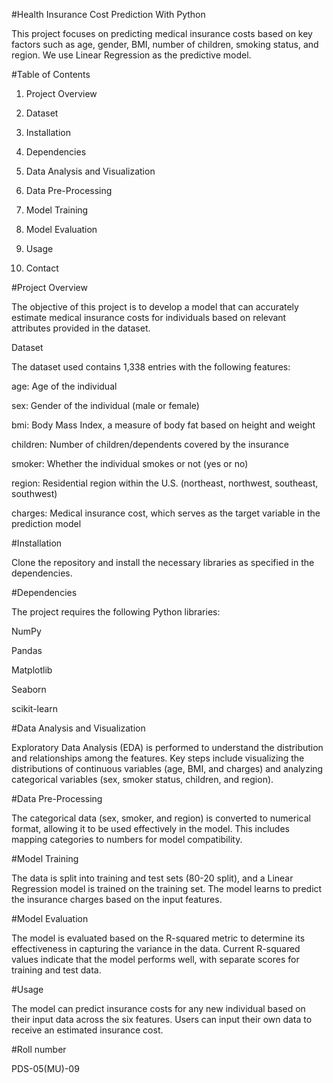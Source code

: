 #Health Insurance Cost Prediction With Python

This project focuses on predicting medical insurance costs based on key factors such as age, gender, BMI, number of children, smoking status, and region. We use Linear Regression as the predictive model.

#Table of Contents

1. Project Overview


2. Dataset


3. Installation


4. Dependencies


5. Data Analysis and Visualization


6. Data Pre-Processing


7. Model Training


8. Model Evaluation


9. Usage


10. Contact



#Project Overview

The objective of this project is to develop a model that can accurately estimate medical insurance costs for individuals based on relevant attributes provided in the dataset.

Dataset

The dataset used contains 1,338 entries with the following features:

age: Age of the individual

sex: Gender of the individual (male or female)

bmi: Body Mass Index, a measure of body fat based on height and weight

children: Number of children/dependents covered by the insurance

smoker: Whether the individual smokes or not (yes or no)

region: Residential region within the U.S. (northeast, northwest, southeast, southwest)

charges: Medical insurance cost, which serves as the target variable in the prediction model


#Installation

Clone the repository and install the necessary libraries as specified in the dependencies.

#Dependencies

The project requires the following Python libraries:

NumPy

Pandas

Matplotlib

Seaborn

scikit-learn


#Data Analysis and Visualization

Exploratory Data Analysis (EDA) is performed to understand the distribution and relationships among the features. Key steps include visualizing the distributions of continuous variables (age, BMI, and charges) and analyzing categorical variables (sex, smoker status, children, and region).

#Data Pre-Processing

The categorical data (sex, smoker, and region) is converted to numerical format, allowing it to be used effectively in the model. This includes mapping categories to numbers for model compatibility.

#Model Training

The data is split into training and test sets (80-20 split), and a Linear Regression model is trained on the training set. The model learns to predict the insurance charges based on the input features.

#Model Evaluation

The model is evaluated based on the R-squared metric to determine its effectiveness in capturing the variance in the data. Current R-squared values indicate that the model performs well, with separate scores for training and test data.

#Usage

The model can predict insurance costs for any new individual based on their input data across the six features. Users can input their own data to receive an estimated insurance cost.

#Roll number

PDS-05(MU)-09






